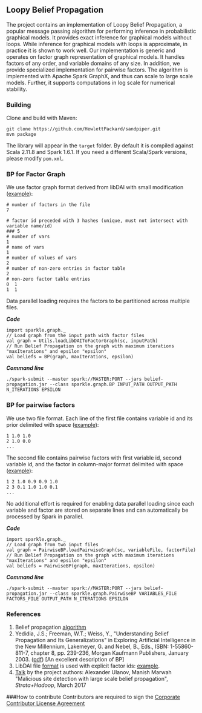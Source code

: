 ## Loopy Belief Propagation
The project contains an implementation of Loopy Belief Propagation,
a popular message passing algorithm for performing inference in probabilistic graphical models.
It provides exact inference for graphical models without loops.
While inference for graphical models with loops is approximate, in practice it is shown to work well.
Our implementation is generic and operates on factor graph representation of graphical models.
It handles factors of any order, and variable domains of any size.
In addition, we provide specialized implementation for pairwise factors.
The algorithm is implemented with Apache Spark GraphX, and thus can scale to large scale models.
Further, it supports computations in log scale for numerical stability.

### Building
Clone and build with Maven:
````
git clone https://github.com/HewlettPackard/sandpiper.git
mvn package
````
The library will appear in the `target` folder. By default it is compiled against Scala 2.11.8
and Spark 1.6.1. If you need a different Scala/Spark versions, please modify `pom.xml`.

### BP for Factor Graph
We use factor graph format derived from libDAI with small modification
([example](https://github.com/HewlettPackard/sandpiper/blob/master/data/factor/graph7.fg)):
````
# number of factors in the file
7

# factor id preceded with 3 hashes (unique, must not intersect with variable name/id)
### 5
# number of vars
1
# name of vars
1
# number of values of vars
2
# number of non-zero entries in factor table
2
# non-zero factor table entries
0  1
1  1

````
Data parallel loading requires the factors to be partitioned across multiple files.

***Code***
````
import sparkle.graph._
// Load graph from the input path with factor files
val graph = Utils.loadLibDAIToFactorGraph(sc, inputPath)
// Run Belief Propagation on the graph with maximum iterations "maxIterations" and epsilon "epsilon"
val beliefs = BP(graph, maxIterations, epsilon)
````

***Command line***

````
./spark-submit --master spark://MASTER:PORT --jars belief-propagation.jar --class sparkle.graph.BP INPUT_PATH OUTPUT_PATH N_ITERATIONS EPSILON
````
### BP for pairwise factors
We use two file format. Each line of the first file contains
variable id and its prior delimited with space
([example](https://github.com/HewlettPackard/sandpiper/blob/master/data/vertex4.txt)):
````
1 1.0 1.0
2 1.0 0.0
...
````
The second file contains pairwise factors with first variable id, second variable id,
and the factor in column-major format delimited with space
([example](https://github.com/HewlettPackard/sandpiper/blob/master/data/edge4.txt)):
 ````
 1 2 1.0 0.9 0.9 1.0 
 2 3 0.1 1.0 1.0 0.1 
...
 ````
No additional effort is required for enabling data parallel loading since each variable and
factor are stored on separate lines and can automatically be processed by Spark in parallel.

***Code***
````
import sparkle.graph._
// Load graph from two input files
val graph = PairwiseBP.loadPairwiseGraph(sc, variableFile, factorFile)
// Run Belief Propagation on the graph with maximum iterations "maxIterations" and epsilon "epsilon"
val beliefs = PairwiseBP(graph, maxIterations, epsilon)
````

***Command line***

````
./spark-submit --master spark://MASTER:PORT --jars belief-propagation.jar --class sparkle.graph.PairwiseBP VARIABLES_FILE FACTORS_FILE OUTPUT_PATH N_ITERATIONS EPSILON
````


### References
1. Belief propagation [algorithm](https://en.wikipedia.org/wiki/Belief_propagation)
1. Yedidia, J.S.; Freeman, W.T.; Weiss, Y., "Understanding Belief Propagation and Its Generalizations" in Exploring Artificial    Intelligence in the New Millennium, Lakemeyer, G. and Nebel, B., Eds., ISBN: 1-55860-811-7, chapter 8, pp. 239-236, Morgan Kaufmann Publishers, January 2003. ([pdf](http://www.merl.com/publications/docs/TR2001-22.pdf))
   [An excellent description of BP]
2. LibDAI file [format](https://staff.fnwi.uva.nl/j.m.mooij/libDAI/) is used with explicit factor ids: [example](https://github.com/HewlettPackard/sandpiper/blob/master/data/factor/graph7.fg).
3. [Talk](http://conferences.oreilly.com/strata/strata-ca/public/schedule/detail/55701) by the project authors: Alexander Ulanov, Manish Marwah "Malicious site detection with large scale belief propagation", *Strata+Hadoop*, March 2017

###How to contribute
Contributors are required to sign the [Corporate Contributor License Agreement](https://github.com/HewlettPackard/sandpiper/blob/master/HPE_CCLA.txt)

